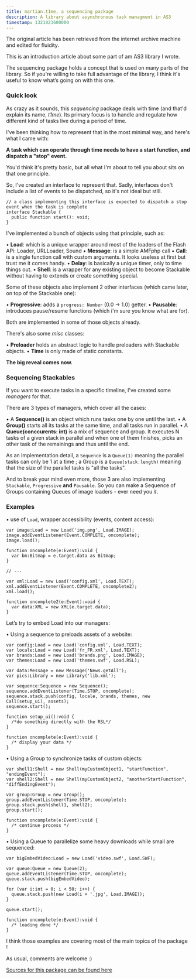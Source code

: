 ```yaml
---
title: martian.t1me, a sequencing package
description: A library about asynchronous task managment in AS3
timestamp: 1321023600000
---
```

<disclaimer>The original article has been retrieved from the internet archive machine and edited for fluidity.</disclaimer>

This is an introduction article about some part of am AS3 library I wrote.

The sequencing package holds a concept that is used on many parts of the library. So if you're willing to take full advantage of the library, I think it's useful to know what’s going on with this one.

### Quick look

As crazy as it sounds, this _sequencing_ package deals with time (and that'd explain its name, _t1me_). Its primary focus is to handle and regulate how different kind of tasks live during a period of time.

I've been thinking how to represent that in the most minimal way, and here's what I came with:

**A task which can operate through time needs to have a start function, and dispatch a "stop" event.**

You'd think it's pretty basic, but all what I'm about to tell you about sits on that one principle.

So, I've created an interface to represent that. Sadly, interfaces don't include a list of events to be dispatched, so it's not ideal but still. 

```
// a class implementing this interface is expected to dispatch a stop event when the task is complete
interface Stackable {
  public function start(): void;
}
```

I've implemented a bunch of objects using that principle, such as:

• **Load**: which is a unique wrapper around most of the loaders of the Flash APi: Loader, URLLoader, Sound
• **Message**: is a simple AMFphp call
• **Call**: is a single function call with custom arguments. It looks useless at first but trust me it comes handy.
• **Delay**: is basically a unique timer, only to time things out.
• **Shell**: is a wrapper for any existing object to become Stackable without having to extends or create something special.

Some of these objects also implement 2 other interfaces (which came later, on top of the Stackable one):

• **Progressive**: adds a `progress: Number` (0.0 → 1.0) getter.
• **Pausable**: introduces pause/resume functions (which i'm sure you know what are for).

Both are implemented in some of those objects already.

There's also some _misc_ classes:

• **Preloader** holds an abstract logic to handle preloaders with Stackable objects.
• **Time** is only made of static constants.

**The big reveal comes now.**

### Sequencing Stackables

If you want to execute tasks in a specific timeline, I've created some _managers_ for that.

There are 3 types of managers, which cover all the cases:

• A **Sequence()** is an object which runs tasks one by one until the last.
• A **Group()** starts all its tasks at the same time, and all tasks run in parallel.
• A **Queue(conccurents: int)** is a mix of sequence and group. It executes N tasks of a given stack in parallel and when one of them finishes, picks an other task of the remainings and thus until the end.

As an implementation detail, a `Sequence` is a `Queue(1)` meaning the parallel tasks can only be 1 at a time ; a Group is a `Queue(stack.length)` meaning that the size of the parallel tasks is "all the tasks".

And to break your mind even more, those 3 are also implementing `Stackable`, `Progressive` **and** `Pausable`. So you can make a Sequence of Groups containing Queues of image loaders - ever need you _it_.

### Examples

• use of `Load`, wrapper accessibility (events, content access):

```
var image:Load = new Load('img.png', Load.IMAGE);
image.addEventListener(Event.COMPLETE, oncomplete);
image.load();

function oncomplete(e:Event):void {
  var bm:Bitmap = e.target.data as Bitmap;
}

// ---

var xml:Load = new Load('config.xml', Load.TEXT);
xml.addEventListener(Event.COMPLETE, oncomplete2);
xml.load();

function oncomplete2(e:Event):void {
  var data:XML = new XML(e.target.data);
}
```

Let’s try to embed Load into our managers:

• Using a sequence to preloads assets of a website:

```
var config:Load = new Load('config.xml', Load.TEXT);
var locale:Load = new Load('fr_FR.xml', Load.TEXT);
var brands:Load = new Load('brands.png', Load.IMAGE);
var themes:Load = new Load('themes.swf', Load.RSL);

var data:Message = new Message('News.getAll');
var pics:Library = new Library('lib.xml');

var sequence:Sequence = new Sequence();
sequence.addEventListener(Time.STOP, oncomplete);
sequence.stack.push(config, locale, brands, themes, new Call(setup_ui), assets);
sequence.start();

function setup_ui():void {
  /*do something directly with the RSL*/
}

function oncomplete(e:Event):void {
  /* display your data */
}
```

• Using a Group to synchronize tasks of custom objects:

```
var shell1:Shell = new Shell(myCustomObject1, "startFunction", "endingEvent");
var shell2:Shell = new Shell(myCustomObject2, "anotherStartFunction", "diffEndingEvent");

var group:Group = new Group();
group.addEventListener(Time.STOP, oncomplete);
group.stack.push(shell1, shell2);
group.start();

function oncomplete(e:Event):void {
  /* continue process */
}
```

• Using a Queue to parallelize some heavy downloads while small are sequenced:

```
var bigEmbedVideo:Load = new Load('video.swf', Load.SWF);

var queue:Queue = new Queue(2);
queue.addEventListener(Time.STOP, oncomplete);
queue.stack.push(bigEmbedVideo);

for (var i:int = 0; i < 50; i++) {
  queue.stack.push(new Load(i + '.jpg', Load.IMAGE));
}

queue.start();

function oncomplete(e:Event):void {
  /* loading done */
}
```

I think those examples are covering most of the main topics of the package !

As usual, comments are welcome :)

[Sources for this package can be found here](https://github.com/y-nk/io/tree/master/src/martian/t1me)
